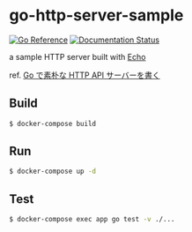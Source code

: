 # go-http-server-sample

[![Go Reference](https://pkg.go.dev/badge/github.com/m0t0k1ch1/go-http-server-sample.svg)](https://pkg.go.dev/github.com/m0t0k1ch1/go-http-server-sample)
[![Documentation Status](https://readthedocs.org/projects/go-http-server-sample/badge/?version=latest)](https://go-http-server-sample.readthedocs.io/en/latest/?badge=latest)

a sample HTTP server built with [Echo](https://github.com/labstack/echo)

ref. [Go で素朴な HTTP API サーバーを書く](https://m0t0k1ch1st0ry.com/blog/2021/01/20/go-http-server-sample)

## Build

```sh
$ docker-compose build
```

## Run

```sh
$ docker-compose up -d
```

## Test

```sh
$ docker-compose exec app go test -v ./...
```
